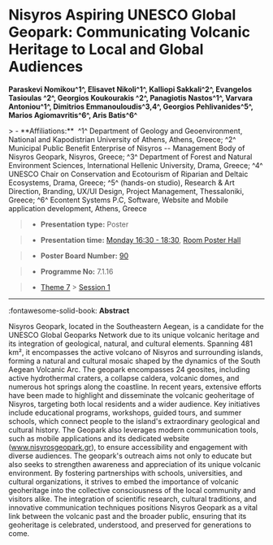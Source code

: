 # Nisyros Aspiring UNESCO Global Geopark: Communicating Volcanic Heritage to Local and Global Audiences

**Paraskevi Nomikou^1^, Elisavet Nikoli^1^, Kalliopi Sakkali^2^, Evangelos Tasioulas ^2^, Georgios Koukourakis ^2^, Panagiotis Nastos^1^, Varvara Antoniou^1^, Dimitrios Emmanouloudis^3,4^, Georgios Pehlivanides^5^, Marios Agiomavritis^6^, Aris Batis^6^**

<!-- more -->> - **Affiliations:**  ^1^ Department of Geology and Geoenvironment, National and Kapodistrian University of Athens, Athens, Greece; ^2^ Municipal Public Benefit Enterprise of Nisyros -- Management Body of Nisyros Geopark, Nisyros, Greece; ^3^ Department of Forest and Natural Environment Sciences, International Hellenic University, Drama, Greece; ^4^ UNESCO Chair on Conservation and Ecotourism of Riparian and Deltaic Ecosystems, Drama, Greece; ^5^ (hands-on studio), Research & Art Direction, Branding, UX/UI Design, Project Management, Thessaloniki, Greece; ^6^ Econtent Systems P.C, Software, Website and Mobile application development, Athens, Greece 

> - **Presentation type:** Poster

> - **Presentation time:** [Monday 16:30 - 18:30](../sessions_comparison.md#__tabbed_1_6), [Room Poster Hall](../maps_venue.md#__tabbed_1_1)

> - **Poster Board Number:** [90](../map_poster_boards.md#monday)

> - **Programme No:** 7.1.16

> - [Theme 7](../theme7.md) > [Session 1](../sessions/session-7-1.md)

--- 

:fontawesome-solid-book: **Abstract**

Nisyros Geopark, located in the Southeastern Aegean, is a candidate for the UNESCO Global Geoparks Network due to its unique volcanic heritage and its integration of geological, natural, and cultural elements. Spanning 481 km², it encompasses the active volcano of Nisyros and surrounding islands, forming a natural and cultural mosaic shaped by the dynamics of the South Aegean Volcanic Arc. The geopark encompasses 24 geosites, including active hydrothermal craters, a collapse caldera, volcanic domes, and numerous hot springs along the coastline.
In recent years, extensive efforts have been made to highlight and disseminate the volcanic geoheritage of Nisyros, targeting both local residents and a wider audience. Key initiatives include educational programs, workshops, guided tours, and summer schools, which connect people to the island's extraordinary geological and cultural history. The Geopark also leverages modern communication tools, such as mobile applications and its dedicated website (www.nisyrosgeopark.gr), to ensure accessibility and engagement with diverse audiences.
The geopark's outreach aims not only to educate but also seeks to strengthen awareness and appreciation of its unique volcanic environment. By fostering partnerships with schools, universities, and cultural organizations, it strives to embed the importance of volcanic geoheritage into the collective consciousness of the local community and visitors alike. The integration of scientific research, cultural traditions, and innovative communication techniques positions Nisyros Geopark as a vital link between the volcanic past and the broader public, ensuring that its geoheritage is celebrated, understood, and preserved for generations to come.

